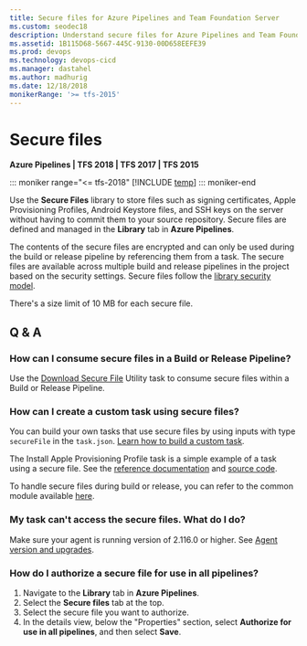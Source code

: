 ```yaml
---
title: Secure files for Azure Pipelines and Team Foundation Server
ms.custom: seodec18
description: Understand secure files for Azure Pipelines and Team Foundation Server (TFS)
ms.assetid: 1B115D68-5667-445C-9130-00D658EEFE39
ms.prod: devops
ms.technology: devops-cicd
ms.manager: dastahel
ms.author: madhurig
ms.date: 12/18/2018
monikerRange: '>= tfs-2015'
---
```


# Secure files

**Azure Pipelines | TFS 2018 | TFS 2017 | TFS 2015**

::: moniker range="<= tfs-2018"
[!INCLUDE [temp](../_shared/concept-rename-note.md)]
::: moniker-end

Use the **Secure Files** library to store files such as signing certificates, Apple Provisioning Profiles, Android Keystore files, and SSH keys on the server without having to commit them to your source repository. Secure files are defined and managed in the **Library** tab in **Azure Pipelines**.

The contents of the secure files are encrypted and can only be used during the build or release pipeline by referencing them from a task. The secure files are available across multiple build and release pipelines in the project based on the security settings. Secure files follow the [library security model](index.md#security).

There's a size limit of 10 MB for each secure file.

## Q & A

<!-- BEGINSECTION class="md-qanda" -->

### How can I consume secure files in a Build or Release Pipeline?

Use the [Download Secure File](../tasks/utility/download-secure-file.md) Utility task to consume secure files within a Build or Release Pipeline.

### How can I create a custom task using secure files?

You can build your own tasks that use secure files by using inputs with type `secureFile` in the `task.json`.
[Learn how to build a custom task](../../extend/develop/add-build-task.md).

The Install Apple Provisioning Profile task is a simple example of a task using a secure file. See the [reference documentation](../tasks/utility/install-apple-provisioning-profile.md) and [source code](https://github.com/Microsoft/azure-pipelines-tasks/tree/master/Tasks/InstallAppleProvisioningProfileV1).

To handle secure files during build or release, you can refer to the common module available [here](https://github.com/Microsoft/azure-pipelines-tasks/tree/master/Tasks/Common/securefiles-common).

### My task can't access the secure files. What do I do?

Make sure your agent is running version of 2.116.0 or higher. See [Agent version and upgrades](../agents/agents.md#agent-version-and-upgrades).

### How do I authorize a secure file for use in all pipelines?

 1. Navigate to the **Library** tab in **Azure Pipelines**.
 1. Select the **Secure files** tab at the top. 
 1. Select the secure file you want to authorize. 
 1. In the details view, below the "Properties" section, select **Authorize for use in all pipelines**, and then select **Save**.

<!-- ENDSECTION -->
